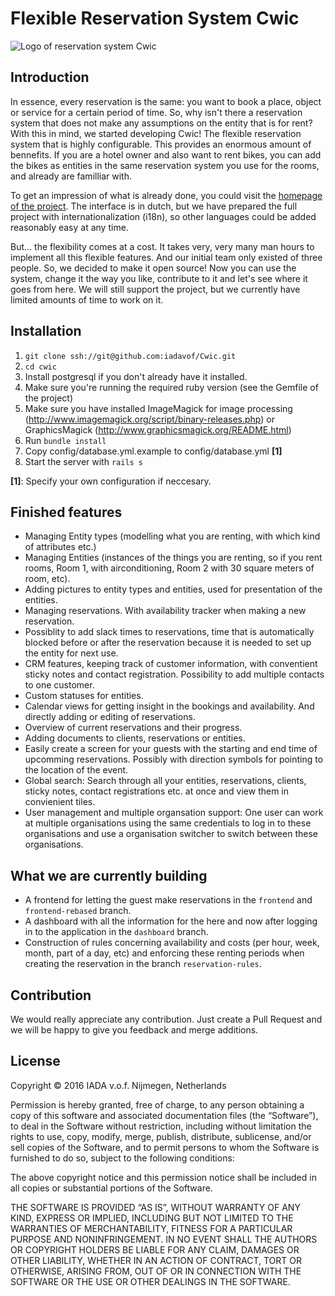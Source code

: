 # Flexible Reservation System Cwic

![Logo of reservation system Cwic](http://cwic.nl/assets/logo-5a80ab5715af3aaef15a220b1e2c7906.svg "Cwic")

## Introduction
In essence, every reservation is the same: you want to book a place, object or service for a certain period of time. So, why isn't there a reservation system that does not make any assumptions on the entity that is for rent? With this in mind, we started developing Cwic! The flexible reservation system that is highly configurable. This provides an enormous amount of bennefits. If you are a hotel owner and also want to rent bikes, you can add the bikes as entities in the same reservation system you use for the rooms, and already are familliar with. 

To get an impression of what is already done, you could visit the [homepage of the project](http://cwic.nl). The interface is in dutch, but we have prepared the full project with internationalization (i18n), so other languages could be added reasonably easy at any time.

But... the flexibility comes at a cost. It takes very, very many man hours to implement all this flexible features. And our initial team only existed of three people. So, we decided to make it open source! Now you can use the system, change it the way you like, contribute to it and let's see where it goes from here. We will still support the project, but we currently have limited amounts of time to work on it.

## Installation
1. `git clone ssh://git@github.com:iadavof/Cwic.git`
2. `cd cwic`
3. Install postgresql if you don't already have it installed.
4. Make sure you're running the required ruby version (see the Gemfile of the project)
6. Make sure you have installed ImageMagick for image processing (http://www.imagemagick.org/script/binary-releases.php) or GraphicsMagick (http://www.graphicsmagick.org/README.html)
8. Run `bundle install`
11. Copy config/database.yml.example to config/database.yml **[1]**
12. Start the server with `rails s`

**[1]**: Specify your own configuration if neccesary.

## Finished features
* Managing Entity types (modelling what you are renting, with which kind of attributes etc.)
* Managing Entities (instances of the things you are renting, so if you rent rooms, Room 1, with airconditioning, Room 2 with 30 square meters of room, etc).
* Adding pictures to entity types and entities, used for presentation of the entities.
* Managing reservations. With availability tracker when making a new reservation.
* Possiblity to add slack times to reservations, time that is automatically blocked before or after the reservation because it is needed to set up the entity for next use.
* CRM features, keeping track of customer information, with conventient sticky notes and contact registration. Possibility to add multiple contacts to one customer.
* Custom statuses for entities.
* Calendar views for getting insight in the bookings and availability. And directly adding or editing of reservations.
* Overview of current reservations and their progress.
* Adding documents to clients, reservations or entities.
* Easily create a screen for your guests with the starting and end time of upcomming reservations. Possibly with direction symbols for pointing to the location of the event.
* Global search: Search through all your entities, reservations, clients, sticky notes, contact registrations etc. at once and view them in convienient tiles.
* User management and multiple organsation support: One user can work at multiple organisations using the same credentials to log in to these organisations and use a organisation switcher to switch between these organisations.

## What we are currently building
* A frontend for letting the guest make reservations in the `frontend` and `frontend-rebased` branch.
* A dashboard with all the information for the here and now after logging in to the application in the `dashboard` branch.
* Construction of rules concerning availability and costs (per hour, week, month, part of a day, etc) and enforcing these renting periods when creating the reservation in the branch `reservation-rules`.

## Contribution
We would really appreciate any contribution. Just create a Pull Request and we will be happy to give you feedback and merge additions.

## License

Copyright © 2016 IADA v.o.f. Nijmegen, Netherlands

Permission is hereby granted, free of charge, to any person obtaining a copy of this software and associated documentation files (the “Software”), to deal in the Software without restriction, including without limitation the rights to use, copy, modify, merge, publish, distribute, sublicense, and/or sell copies of the Software, and to permit persons to whom the Software is furnished to do so, subject to the following conditions:

The above copyright notice and this permission notice shall be included in all copies or substantial portions of the Software.

THE SOFTWARE IS PROVIDED “AS IS”, WITHOUT WARRANTY OF ANY KIND, EXPRESS OR IMPLIED, INCLUDING BUT NOT LIMITED TO THE WARRANTIES OF MERCHANTABILITY, FITNESS FOR A PARTICULAR PURPOSE AND NONINFRINGEMENT. IN NO EVENT SHALL THE AUTHORS OR COPYRIGHT HOLDERS BE LIABLE FOR ANY CLAIM, DAMAGES OR OTHER LIABILITY, WHETHER IN AN ACTION OF CONTRACT, TORT OR OTHERWISE, ARISING FROM, OUT OF OR IN CONNECTION WITH THE SOFTWARE OR THE USE OR OTHER DEALINGS IN THE SOFTWARE.

[license-image]: http://img.shields.io/badge/license-MIT-blue.svg?style=flat
[license-url]: LICENSE
